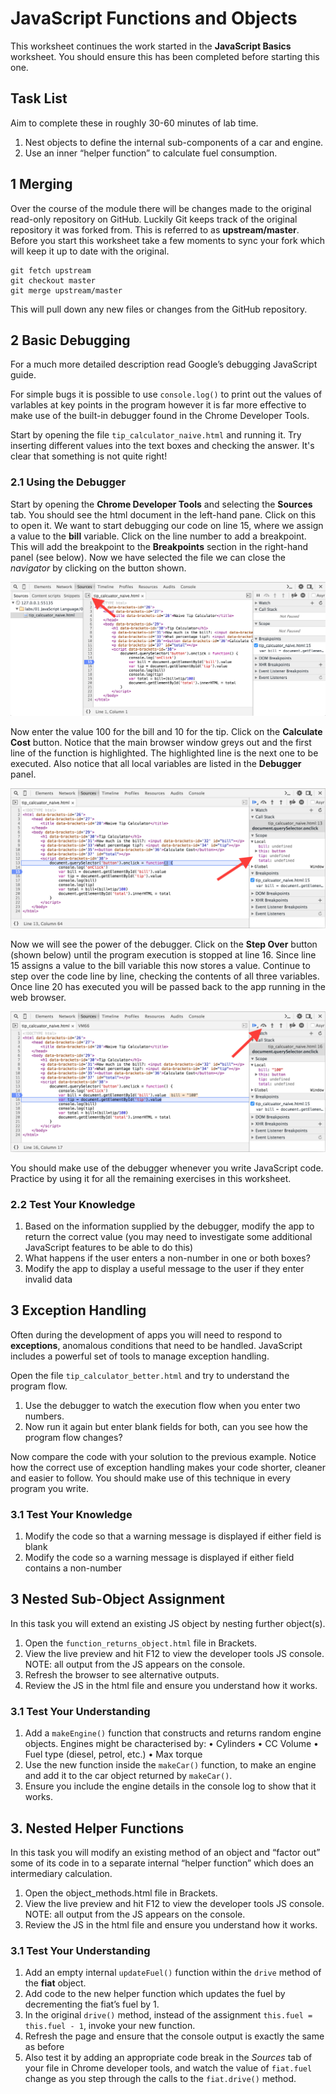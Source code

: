 # JavaScript Functions and Objects

This worksheet continues the work started in the **JavaScript Basics** worksheet. You should ensure this has been completed before starting this one.

## Task List
Aim to complete these in roughly 30-60 minutes of lab time.

1. Nest objects to define the internal sub-components of a car and engine.
2. Use an inner “helper function” to calculate fuel consumption.

## 1 Merging 

Over the course of the module there will be changes made to the original read-only repository on GitHub. Luckily Git keeps track of the original repository it was forked from. This is referred to as **upstream/master**. Before you start this worksheet take a few moments to sync your fork which will keep it up to date with the original.
```
git fetch upstream
git checkout master
git merge upstream/master
```
This will pull down any new files or changes from the GitHub repository.

## 2 Basic Debugging

For a much more detailed description read Google’s debugging JavaScript guide.

For simple bugs it is possible to use `console.log()` to print out the values of varlables at key points in the program however it is far more effective to make use of the built-in debugger found in the Chrome Developer Tools.

Start by opening the file `tip_calculator_naive.html` and running it. Try inserting different values into the text boxes and checking the answer. It's clear that something is not quite right!

### 2.1 Using the Debugger

Start by opening the **Chrome Developer Tools** and selecting the **Sources** tab. You should see the html document in the left-hand pane. Click on this to open it. We want to start debugging our code on line 15, where we assign a value to the **bill** variable. Click on the line number to add a breakpoint. This will add the breakpoint to the **Breakpoints** section in the right-hand panel (see below). Now we have selected the file we can close the *navigator* by clicking on the button shown.

![Developer Tools](images/debugger.png)

Now enter the value 100 for the bill and 10 for the tip. Click on the **Calculate Cost** button. Notice that the main browser window greys out and the first line of the function is highlighted. The highlighted line is the next one to be executed. Also notice that all local variables are listed in the **Debugger** panel.

![Developer Tools](images/breakpoint.png)

Now we will see the power of the debugger. Click on the **Step Over** button (shown below) until the program execution is stopped at line 16. Since line 15 assigns a value to the bill variable this now stores a value. Continue to step over the code line by line, checking the contents of all three variables. Once line 20 has executed you will be passed back to the app running in the web browser.

![Developer Tools](images/step_over.png)

You should make use of the debugger whenever you write JavaScript code. Practice by using it for all the remaining exercises in this worksheet.

### 2.2 Test Your Knowledge

1. Based on the information supplied by the debugger, modify the app to return the correct value (you may need to investigate some additional JavaScript features to be able to do this)
2. What happens if the user enters a non-number in one or both boxes?
3. Modify the app to display a useful message to the user if they enter invalid data

## 3 Exception Handling

Often during the development of apps you will need to respond to **exceptions**, anomalous conditions that need to be handled. JavaScript includes a powerful set of tools to manage exception handling.

Open the file `tip_calculator_better.html` and try to understand the program flow.

1. Use the debugger to watch the execution flow when you enter two numbers.
2. Now run it again but enter blank fields for both, can you see how the program flow changes?

Now compare the code with your solution to the previous example. Notice how the correct use of exception handling makes your code shorter, cleaner and easier to follow. You should make use of this technique in every program you write.

### 3.1 Test Your Knowledge

1. Modify the code so that a warning message is displayed if either field is blank
2. Modify the code so a warning message is displayed if either field contains a non-number

## 3 Nested Sub-Object Assignment

In this task you will extend an existing JS object by nesting further object(s).

1. Open the `function_returns_object.html` file in Brackets.
2. View the live preview and hit F12 to view the developer tools JS console.
NOTE: all output from the JS appears on the console.
3. Refresh the browser to see alternative outputs.
4. Review the JS in the html file and ensure you understand how it works.

### 3.1 Test Your Understanding

1. Add a `makeEngine()` function that constructs and returns random engine objects. Engines might be characterised by:
• Cylinders
• CC Volume
• Fuel type (diesel, petrol, etc.)
• Max torque
2. Use the new function inside the `makeCar()` function, to make an engine and add it to the car object returned by `makeCar()`.
3. Ensure you include the engine details in the console log to show that it works.

## 3. Nested Helper Functions

In this task you will modify an existing method of an object and “factor out” some of its code in to a separate internal “helper function” which does an intermediary calculation.
1. Open the object_methods.html file in Brackets.
2. View the live preview and hit F12 to view the developer tools JS console.
NOTE: all output from the JS appears on the console.
3. Review the JS in the html file and ensure you understand how it works.

### 3.1 Test Your Understanding

1. Add an empty internal `updateFuel()` function within the `drive` method of the **fiat** object.
2. Add code to the new helper function which updates the fuel by decrementing the fiat’s fuel by 1.
3. In the original `drive()` method, instead of the assignment `this.fuel = this.fuel - 1`, invoke your new function.
4. Refresh the page and ensure that the console output is exactly the same as before
5. Also test it by adding an appropriate code break in the *Sources* tab of your file in Chrome developer tools, and watch the value of `fiat.fuel` change as you step through the calls to the `fiat.drive()` method.